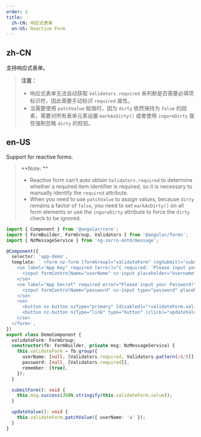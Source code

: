 ```yaml
---
order: 2
title:
  zh-CN: 响应式表单
  en-US: Reactive Form
---
```


## zh-CN

支持响应式表单。

> **注意：**
> - 响应式表单无法自动获取 `Validators.required` 来判断是否需要必填项标识符，因此需要手动标识 `required` 属性。
> - 当需要使用 `patchValue` 赋值时，因为 `dirty` 依然保持为 `false` 的因素，需要对所有表单元素设置 `markAsDirty()` 或者使用 `ingoreDirty` 属性强制忽略 `dirty` 的校验。

## en-US

Support for reactive forms.

> **Note: **
> - Reactive form can't auto obtain `Validators.required` to determine whether a required item identifier is required, so it is necessary to manually identify the `required` attribute.
> - When you need to use `patchValue` to assign values, because `dirty` remains a factor of `false`, you need to set `markAsDirty()` on all form elements or use the `ingoreDirty` attribute to force the `dirty` check to be ignored.

```ts
import { Component } from '@angular/core';
import { FormBuilder, FormGroup, Validators } from '@angular/forms';
import { NzMessageService } from 'ng-zorro-antd/message';

@Component({
  selector: 'app-demo',
  template: ` <form nz-form [formGroup]="validateForm" (ngSubmit)="submitForm()" se-container gutter="32" ingoreDirty>
    <se label="App Key" required [error]="{ required: 'Please input your username!', pattern: 'Incorrect format, muse be A' }">
      <input formControlName="userName" nz-input placeholder="Username" />
    </se>
    <se label="App Secret" required error="Please input your Password!">
      <input formControlName="password" nz-input type="password" placeholder="Password" />
    </se>
    <se>
      <button nz-button nzType="primary" [disabled]="!validateForm.valid">Log in</button>
      <button nz-button nzType="link" type="button" (click)="updateValue()">Update value via patchValue</button>
    </se>
  </form>`,
})
export class DemoComponent {
  validateForm: FormGroup;
  constructor(fb: FormBuilder, private msg: NzMessageService) {
    this.validateForm = fb.group({
      userName: [null, [Validators.required, Validators.pattern(/A/)]],
      password: [null, [Validators.required]],
      remember: [true],
    });
  }

  submitForm(): void {
    this.msg.success(JSON.stringify(this.validateForm.value));
  }

  updateValue(): void {
    this.validateForm.patchValue({ userName: 'a' });
  }
}
```
